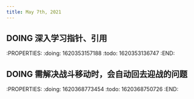 ```yaml
---
title: May 7th, 2021
---
```


## DOING 深入学习指针、引用
:PROPERTIES:
:doing: 1620353157188
:todo: 1620353136747
:END:
## DOING 需解决战斗移动时，会自动回去迎战的问题
:PROPERTIES:
:doing: 1620368773454
:todo: 1620368750726
:END:
